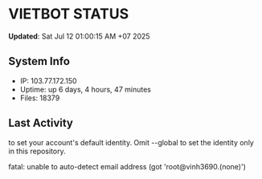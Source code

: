 # VIETBOT STATUS
**Updated**: Sat Jul 12 01:00:15 AM +07 2025

## System Info
- IP: 103.77.172.150
- Uptime: up 6 days, 4 hours, 47 minutes
- Files: 18379

## Last Activity

to set your account's default identity.
Omit --global to set the identity only in this repository.

fatal: unable to auto-detect email address (got 'root@vinh3690.(none)')
